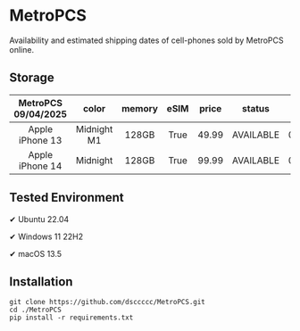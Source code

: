 # MetroPCS
Availability and estimated shipping dates of cell-phones sold by MetroPCS online.
## Storage
|MetroPCS 09/04/2025|color|memory|eSIM|price|status|shipping from|shipping to|
|:--:|:--:|:--:|:--:|:--:|:--:|:--:|:--:|
|Apple iPhone 13|Midnight M1|128GB|True|49.99|AVAILABLE|09/03/2025|09/09/2025|
|Apple iPhone 14|Midnight|128GB|True|99.99|AVAILABLE|09/03/2025|09/09/2025|

## Tested Environment
✔ Ubuntu 22.04

✔ Windows 11 22H2

✔ macOS 13.5
## Installation
```
git clone https://github.com/dsccccc/MetroPCS.git
cd ./MetroPCS
pip install -r requirements.txt
```
